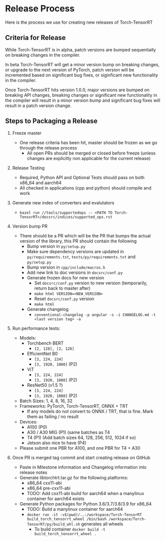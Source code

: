 # Release Process

Here is the process we use for creating new releases of Torch-TensorRT

## Criteria for Release

While Torch-TensorRT is in alpha, patch versions are bumped sequentially on breaking changes in the compiler.

In beta Torch-TensorRT will get a minor version bump on breaking changes, or upgrade to the next version of PyTorch, patch version will be incremented based on significant bug fixes, or siginficant new functionality in the compiler.

Once Torch-TensorRT hits version 1.0.0, major versions are bumped on breaking API changes, breaking changes or significant new functionality in the compiler
will result in a minor version bump and significant bug fixes will result in a patch version change.

## Steps to Packaging a Release

1. Freeze master
    - One release criteria has been hit, master should be frozen as we go through the release process
        - All open PRs should be merged or closed before freeze (unless changes are explicitly non applicable for the current release)
2. Release Testing
    - Required, Python API and Optional Tests should pass on both x86_64 and aarch64
    - All checked in applications (cpp and python) should compile and work
3. Generate new index of converters and evalutators
    - `bazel run //tools/supportedops -- <PATH TO Torch-TensorRT>/docsrc/indices/supported_ops.rst`
4. Version bump PR
    - There should be a PR which will be the PR that bumps the actual version of the library, this PR should contain the following
        - Bump version in `py/setup.py`
        - Make sure dependency versions are updated in `py/requirements.txt`, `tests/py/requirements.txt` and `py/setup.py`
        - Bump version in `cpp/include/macros.h`
        - Add new link to doc versions in `docsrc/conf.py`
        - Generate frozen docs for new version
            - Set `docsrc/conf.py` version to new version (temporarily, return back to master after)
            - `make html VERSION=<NEW_VERSION>`
            - Reset `docsrc/conf.py` version
            - `make html`
        - Generate changelog
            - `conventional-changelog -p angular -s -i CHANGELOG.md -t <last version tag> -a`

5. Run performance tests:
    - Models:
        - Torchbench BERT
            - `[2, 128], [2, 128]`
        - EfficientNet B0
            - `[3, 224, 224]`
            - `[3, 1920, 1080]` (P2)
        - ViT
            - `[3, 224, 224]`
            - `[3, 1920, 1080]` (P2)
        - ResNet50 (v1.5 ?)
            - `[3, 224, 224]`
            - `[3, 1920, 1080]` (P2)
    - Batch Sizes: 1, 4, 8, 16, 32
    - Frameworks: PyTorch, Torch-TensorRT, ONNX + TRT
        - If any models do not convert to ONNX / TRT, that is fine. Mark them as failing / no result
    - Devices:
        - A100 (P0)
        - A30 / A30 MIG (P1) (same batches as T4
        - T4 (P1) (Add batch sizes 64, 128, 256, 512, 1024 if so)
        - Jetson also nice to have (P4)
    - Please submit one PBR for A100, and one PBR for T4 + A30


6. Once PR is merged tag commit and start creating release on GitHub
    - Paste in Milestone information and Changelog information into release notes
    - Generate libtorchtrt.tar.gz for the following platforms:
        - x86_64 cxx11-abi
        - x86_64 pre-cxx11-abi
        - TODO: Add cxx11-abi build for aarch64 when a manylinux container for aarch64 exists
    - Generate Python packages for Python 3.6/3.7/3.8/3.9 for x86_64
        - TODO: Build a manylinux container for aarch64
        - `docker run -it -v$(pwd)/..:/workspace/Torch-TensorRT build_torch_tensorrt_wheel /bin/bash /workspace/Torch-TensorRT/py/build_whl.sh` generates all wheels
            - To build container `docker build -t build_torch_tensorrt_wheel .`
